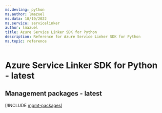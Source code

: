 ```yaml
---
ms.devlang: python
ms.author: lmazuel
ms.data: 10/19/2022
ms.service: servicelinker
author: lmazuel
title: Azure Service Linker SDK for Python
description: Reference for Azure Service Linker SDK for Python
ms.topic: reference
---
```

# Azure Service Linker SDK for Python - latest

## Management packages - latest
[!INCLUDE [mgmt-packages](service-linker-mgmt-index.md)]